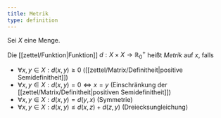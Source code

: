 ```yaml
---
title: Metrik
type: definition
---
```


Sei $X$ eine Menge.

Die [[zettel/Funktion|Funktion]] $d : X \times X \to \mathbb{R}_0^+$ heißt *Metrik* auf $x$, falls
- $\forall x, y \in X : d(x, y) \ge 0$ ([[zettel/Matrix/Definitheit|positive Semidefinitheit]])
- $\forall x, y \in X : d(x, y) = 0 \iff x = y$ (Einschränkung der [[zettel/Matrix/Definitheit|positiven Semidefinitheit]])
- $\forall x, y \in X : d(x, y) = d(y, x)$ (Symmetrie)
- $\forall x, y \in X : d(x, y) \le d(x, z) + d(z, y)$ (Dreiecksungleichung)